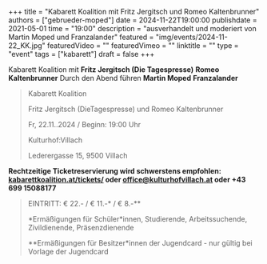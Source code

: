 +++
title = "Kabarett Koalition mit Fritz Jergitsch und Romeo Kaltenbrunner"
authors = ["gebrueder-moped"]
date = 2024-11-22T19:00:00
publishdate = 2021-05-01
time = "19:00"
description = "ausverhandelt und moderiert von Martin Moped und Franzalander"
featured = "img/events/2024-11-22_KK.jpg"
featuredVideo = ""
featuredVimeo = ""
linktitle = ""
type = "event"
tags = ["kabarett"]
draft = false
+++

Kabarett Koalition mit
**Fritz Jergitsch \(Die Tagespresse\)**
**Romeo Kaltenbrunner**
Durch den Abend führen
**Martin Moped**
**Franzalander**


>Kabarett Koalition
>
>Fritz Jergitsch \(DieTagespresse\) und Romeo Kaltenbrunner
>
>Fr, 22.11..2024 / Beginn: 19:00 Uhr
>
>Kulturhof:Villach
>
>Lederergasse 15, 9500 Villach

**Rechtzeitige Ticketreservierung wird schwerstens empfohlen: [kabarettkoalition.at/tickets/](https://kabarettkoalition.at/tickets/) oder office@kulturhofvillach.at oder +43 699 15088177** 


> EINTRITT: € 22.- / € 11.-\* / € 8.-\*\*
> 
> \*Ermäßigungen für Schüler\*innen, Studierende, Arbeitssuchende, Zivildienende, Präsenzdienende
> 
> \*\*Ermäßigungen für Besitzer\*innen der Jugendcard - nur gültig bei Vorlage der Jugendcard
